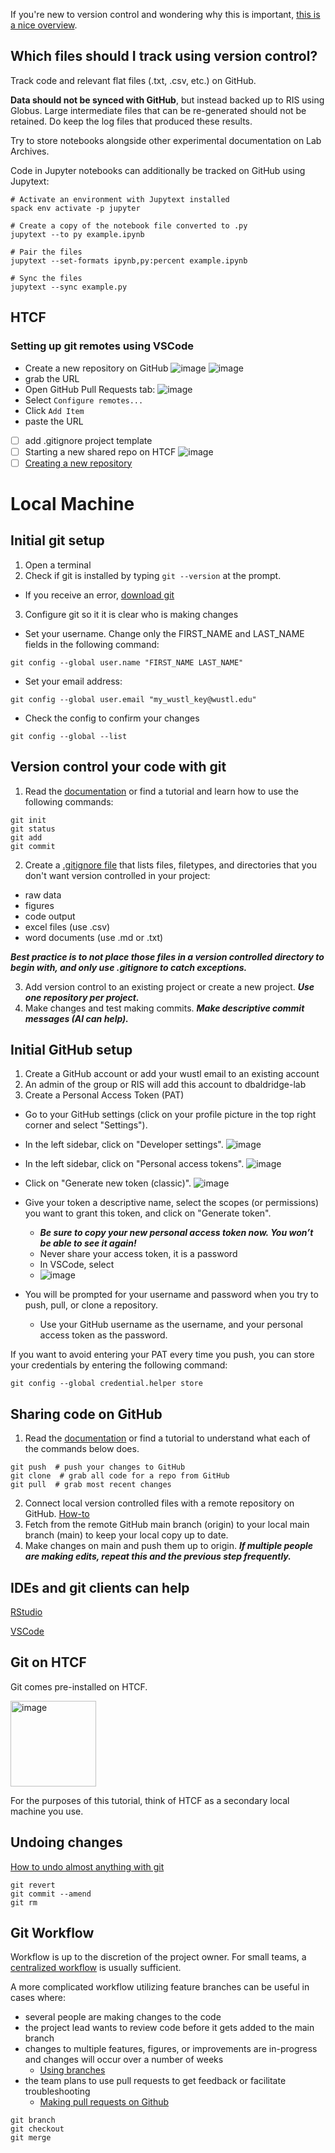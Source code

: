 If you're new to version control and wondering why this is important, 
[this is a nice overview](https://journals.plos.org/ploscompbiol/article?id=10.1371/journal.pcbi.1004668).

## Which files should I track using version control?

Track code and relevant flat files (.txt, .csv, etc.) on GitHub.

**Data should not be synced with GitHub**, but instead backed up to RIS using Globus.
Large intermediate files that can be re-generated should not be retained. Do keep the log files that produced these results.

Try to store notebooks alongside other experimental documentation on Lab Archives.

Code in Jupyter notebooks can additionally be tracked on GitHub using Jupytext:
```
# Activate an environment with Jupytext installed
spack env activate -p jupyter

# Create a copy of the notebook file converted to .py
jupytext --to py example.ipynb

# Pair the files
jupytext --set-formats ipynb,py:percent example.ipynb

# Sync the files
jupytext --sync example.py
```

## HTCF


### Setting up git remotes using VSCode
- Create a new repository on GitHub
![image](https://github.com/user-attachments/assets/c3717bd2-1ce8-45de-a099-bfb4065bbabe)
![image](https://github.com/user-attachments/assets/8bbb2eee-5611-4ed8-9906-36196552882a)
- grab the URL
- Open GitHub Pull Requests tab:
![image](https://github.com/user-attachments/assets/262dc9c6-3b57-4a54-96ff-239f6165fd35)
- Select `Configure remotes...`
- Click `Add Item`
- paste the URL


- [ ] add .gitignore project template
- [ ] Starting a new shared repo on HTCF ![image](https://github.com/user-attachments/assets/5d86ef56-9f36-4c9c-b6e7-5fd6184499ed)
- [ ] [Creating a new repository](https://docs.ris.wustl.edu/doc/compute/workshops/ris-software-development.html#creating-a-repository)
 
# Local Machine
## Initial git setup
1. Open a terminal
2. Check if git is installed by typing `git --version` at the prompt.
  - If you receive an error, [download git](https://git-scm.com/downloads) 
3. Configure git so it it is clear who is making changes
  - Set your username. Change only the FIRST_NAME and LAST_NAME fields in the following command:
```
git config --global user.name "FIRST_NAME LAST_NAME"
```
  - Set your email address:
```
git config --global user.email "my_wustl_key@wustl.edu"
```
- Check the config to confirm your changes
```
git config --global --list
```
    
## Version control your code with git

1. Read the [documentation](https://git-scm.com/docs) or find a tutorial and learn how to use the following commands:
```
git init 
git status
git add
git commit
```
2. Create a [.gitignore file](https://docs.github.com/en/get-started/getting-started-with-git/ignoring-files)
that lists files, filetypes, and directories that you don't want version controlled in your project:
- raw data
- figures
- code output
- excel files (use .csv)
- word documents (use .md or .txt)
  
***Best practice is to not place those files in a version controlled directory to begin with,
and only use .gitignore to catch exceptions.***

3. Add version control to an existing project or create a new project. ***Use one repository per project.***
4. Make changes and test making commits. ***Make descriptive commit messages (AI can help).***

## Initial GitHub setup
1. Create a GitHub account or add your wustl email to an existing account
2. An admin of the group or RIS will add this account to dbaldridge-lab
3. Create a Personal Access Token (PAT)
  - Go to your GitHub settings (click on your profile picture in the top right corner and select "Settings").
  - In the left sidebar, click on "Developer settings". ![image](https://github.com/dbaldridge-lab/htcf/assets/50468813/c4a32562-6686-4ed2-b8f4-47fe5d233ead)

  - In the left sidebar, click on "Personal access tokens". ![image](https://github.com/dbaldridge-lab/htcf/assets/50468813/1eecf8e5-7d13-4e01-86b7-68353c1b17ec)

  - Click on "Generate new token (classic)". ![image](https://github.com/dbaldridge-lab/htcf/assets/50468813/0f57ad98-b16b-4884-a07c-416c15edae2c)

  - Give your token a descriptive name, select the scopes (or permissions) you want to grant this token, and click on "Generate token".
    - ***Be sure to copy your new personal access token now. You won’t be able to see it again!***
    - Never share your access token, it is a password
    - In VSCode, select 
    - ![image](https://github.com/user-attachments/assets/226d781d-604e-409f-8f36-1d9b0cb55b9d)

  - You will be prompted for your username and password when you try to push, pull, or clone a repository.
    - Use your GitHub username as the username, and your personal access token as the password.

If you want to avoid entering your PAT every time you push, you can store your credentials by entering the following command: 

`git config --global credential.helper store`

## Sharing code on GitHub
1. Read the [documentation](https://git-scm.com/docs) or find a tutorial to understand what each of the commands below does.
```
git push  # push your changes to GitHub
git clone  # grab all code for a repo from GitHub
git pull  # grab most recent changes
```
2. Connect local version controlled files with a remote repository on GitHub.
[How-to](https://docs.github.com/en/get-started/getting-started-with-git/managing-remote-repositories)
3. Fetch from the remote GitHub main branch (origin) to your local main branch (main) to keep your local copy up to date.
4. Make changes on main and push them up to origin. ***If multiple people are making edits, repeat this and the previous step frequently.***

## IDEs and git clients can help
[RStudio](https://happygitwithr.com/usage-intro)

[VSCode](https://code.visualstudio.com/docs/sourcecontrol/intro-to-git#_open-a-git-repository)

## Git on HTCF
Git comes pre-installed on HTCF.

<img width="137" alt="image" src="https://github.com/dbaldridge-lab/htcf/assets/50468813/969da79e-01e9-4c68-a9aa-29397c1e4c97">

For the purposes of this tutorial, think of HTCF as a secondary local machine you use.

## Undoing changes
[How to undo almost anything with git](https://github.blog/2015-06-08-how-to-undo-almost-anything-with-git/)
```
git revert
git commit --amend
git rm
```

## Git Workflow
Workflow is up to the discretion of the project owner. For small teams, a [centralized workflow](https://anything-git.readthedocs.io/en/latest/git_workflow.html) is usually sufficient. 

A more complicated workflow utilizing feature branches can be useful in cases where:
- several people are making changes to the code
- the project lead wants to review code before it gets added to the main branch
- changes to multiple features, figures, or improvements are in-progress and changes will occur over a number of weeks
  - [Using branches](https://www.atlassian.com/git/tutorials/using-branches)
- the team plans to use pull requests to get feedback or facilitate troubleshooting
  - [Making pull requests on Github](https://docs.github.com/en/get-started/start-your-journey/hello-world)
  
```
git branch
git checkout
git merge
```
